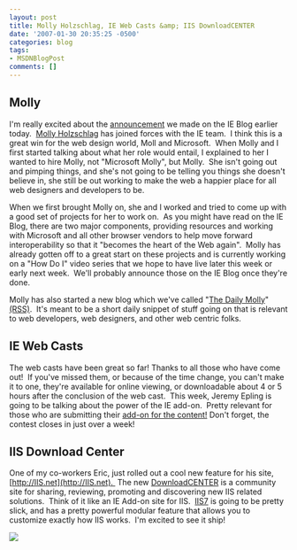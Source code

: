 ```yaml
---
layout: post
title: Molly Holzschlag, IE Web Casts &amp; IIS DownloadCENTER
date: '2007-01-30 20:35:25 -0500'
categories: blog
tags:
- MSDNBlogPost
comments: []
---
```


## Molly

I'm really excited about the [announcement](http://blogs.msdn.com/ie/archive/2007/01/30/working-together-for-a-better-web.aspx) we made on the IE Blog earlier today.  [Molly Holzschlag](http://www.molly.com/) has joined forces with the IE team.  I think this is a great win for the web design world, Moll and Microsoft.  When Molly and I first started talking about what her role would entail, I explained to her I wanted to hire Molly, not "Microsoft Molly", but Molly.  She isn't going out and pimping things, and she's not going to be telling you things she doesn't believe in, she still be out working to make the web a happier place for all web designers and developers to be.

When we first brought Molly on, she and I worked and tried to come up with a good set of projects for her to work on.  As you might have read on the IE Blog, there are two major components, providing resources and working with Microsoft and all other browser vendors to help move forward interoperability so that it "becomes the heart of the Web again".  Molly has already gotten off to a great start on these projects and is currently working on a "How Do I" video series that we hope to have live later this week or early next week.  We'll probably announce those on the IE Blog once they're done.

Molly has also started a new blog which we've called "[The Daily Molly](http://weblogs.asp.net/molly/)" [(RSS)](http://weblogs.asp.net/molly/rss.aspx).  It's meant to be a short daily snippet of stuff going on that is relevant to web developers, web designers, and other web centric folks.

## IE Web Casts

The web casts have been great so far! Thanks to all those who have come out!  If you've missed them, or because of the time change, you can't make it to one, they're available for online viewing, or downloadable about 4 or 5 hours after the conclusion of the web cast.  This week, Jeremy Epling is going to be talking about the power of the IE add-on.  Pretty relevant for those who are submitting their [add-on for the content!](http://msdn2.microsoft.com/en-us/ie/aa904644.aspx) Don't forget, the contest closes in just over a week!

## IIS Download Center

One of my co-workers Eric, just rolled out a cool new feature for his site, [http://IIS.net](http://IIS.net).  The new [DownloadCENTER](http://www.iis.net/default.aspx?tabid=3) is a community site for sharing, reviewing, promoting and discovering new IIS related solutions.  Think of it like an IE Add-on site for IIS.  [IIS7](http://www.iis.net/default.aspx?tabid=7) is going to be pretty slick, and has a pretty powerful modular feature that allows you to customize exactly how IIS works.  I'm excited to see it ship!

![](http://blogs.msdn.com/aggbug.aspx?PostID=1560008)